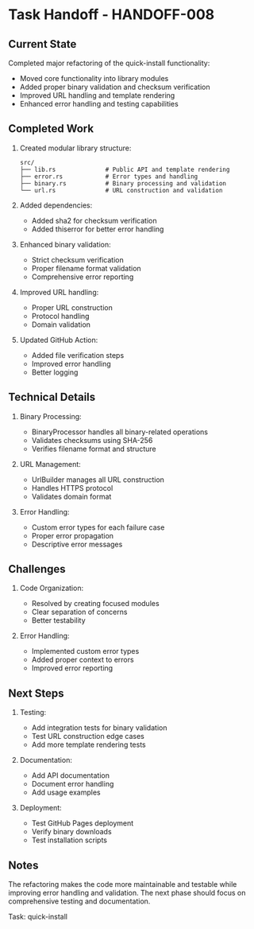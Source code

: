# Task Handoff - HANDOFF-008

## Current State

Completed major refactoring of the quick-install functionality:

- Moved core functionality into library modules
- Added proper binary validation and checksum verification
- Improved URL handling and template rendering
- Enhanced error handling and testing capabilities

## Completed Work

1. Created modular library structure:

   ```
   src/
   ├── lib.rs              # Public API and template rendering
   ├── error.rs            # Error types and handling
   ├── binary.rs           # Binary processing and validation
   └── url.rs              # URL construction and validation
   ```

2. Added dependencies:

   - Added sha2 for checksum verification
   - Added thiserror for better error handling

3. Enhanced binary validation:

   - Strict checksum verification
   - Proper filename format validation
   - Comprehensive error reporting

4. Improved URL handling:

   - Proper URL construction
   - Protocol handling
   - Domain validation

5. Updated GitHub Action:
   - Added file verification steps
   - Improved error handling
   - Better logging

## Technical Details

1. Binary Processing:

   - BinaryProcessor handles all binary-related operations
   - Validates checksums using SHA-256
   - Verifies filename format and structure

2. URL Management:

   - UrlBuilder manages all URL construction
   - Handles HTTPS protocol
   - Validates domain format

3. Error Handling:
   - Custom error types for each failure case
   - Proper error propagation
   - Descriptive error messages

## Challenges

1. Code Organization:

   - Resolved by creating focused modules
   - Clear separation of concerns
   - Better testability

2. Error Handling:
   - Implemented custom error types
   - Added proper context to errors
   - Improved error reporting

## Next Steps

1. Testing:

   - Add integration tests for binary validation
   - Test URL construction edge cases
   - Add more template rendering tests

2. Documentation:

   - Add API documentation
   - Document error handling
   - Add usage examples

3. Deployment:
   - Test GitHub Pages deployment
   - Verify binary downloads
   - Test installation scripts

## Notes

The refactoring makes the code more maintainable and testable while improving error handling and validation. The next phase should focus on comprehensive testing and documentation.

Task: quick-install
